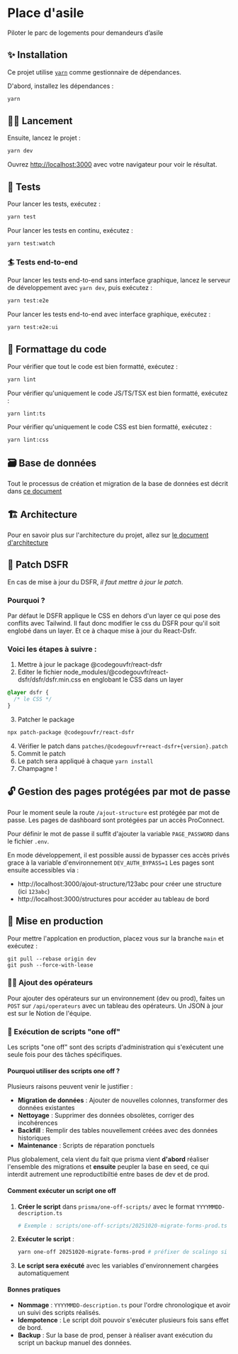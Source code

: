 # Place d'asile

Piloter le parc de logements pour demandeurs d’asile

## ✨ Installation

Ce projet utilise [`yarn`](https://yarnpkg.com/) comme gestionnaire de dépendances.

D'abord, installez les dépendances :

```bash
yarn
```

## 👨‍💻 Lancement

Ensuite, lancez le projet :

```bash
yarn dev
```

Ouvrez [http://localhost:3000](http://localhost:3000) avec votre navigateur pour voir le résultat.

## 🧪 Tests

Pour lancer les tests, exécutez :

```bash
yarn test
```

Pour lancer les tests en continu, exécutez :

```bash
yarn test:watch
```

### 🏄 Tests end-to-end

Pour lancer les tests end-to-end sans interface graphique, lancez le serveur de développement avec `yarn dev`, puis exécutez :

```bash
yarn test:e2e
```

Pour lancer les tests end-to-end avec interface graphique, exécutez :

```bash
yarn test:e2e:ui
```

## 🎨 Formattage du code

Pour vérifier que tout le code est bien formatté, exécutez :

```bash
yarn lint
```

Pour vérifier qu'uniquement le code JS/TS/TSX est bien formatté, exécutez :

```bash
yarn lint:ts
```

Pour vérifier qu'uniquement le code CSS est bien formatté, exécutez :

```bash
yarn lint:css
```

## 🗃️ Base de données

Tout le processus de création et migration de la base de données est décrit dans [ce document](docs/database.md)

## 🏗️ Architecture

Pour en savoir plus sur l'architecture du projet, allez sur [le document d'architecture](https://github.com/betagouv/place-asile/blob/dev/docs/architecture.md)

## 💅 Patch DSFR

En cas de mise à jour du DSFR, _il faut mettre à jour le patch_.

### Pourquoi ?

Par défaut le DSFR applique le CSS en dehors d'un layer ce qui pose des conflits avec Tailwind.
Il faut donc modifier le css du DSFR pour qu'il soit englobé dans un layer.
Et ce à chaque mise à jour du React-Dsfr.

### Voici les étapes à suivre :

1. Mettre à jour le package @codegouvfr/react-dsfr
2. Editer le fichier node_modules/@codegouvfr/react-dsfr/dsfr/dsfr.min.css en englobant le CSS dans un layer

```css
@layer dsfr {
  /* le CSS */
}
```

3. Patcher le package

```bash
npx patch-package @codegouvfr/react-dsfr
```

4. Vérifier le patch dans `patches/@codegouvfr+react-dsfr+{version}.patch`
5. Commit le patch
6. Le patch sera appliqué à chaque `yarn install`
7. Champagne !

## 🔓 Gestion des pages protégées par mot de passe

Pour le moment seule la route `/ajout-structure` est protégée par mot de passe. Les pages de dashboard sont protégées par un accès ProConnect.

Pour définir le mot de passe il suffit d'ajouter la variable `PAGE_PASSWORD` dans le fichier `.env`.

En mode développement, il est possible aussi de bypasser ces accès privés grace à la variable d'environnement `DEV_AUTH_BYPASS=1`
Les pages sont ensuite accessibles via : 
- http://localhost:3000/ajout-structure/123abc pour créer une structure (ici `123abc`)
- http://localhost:3000/structures pour accéder au tableau de bord

## 🚀 Mise en production

Pour mettre l'applcation en production, placez vous sur la branche `main` et exécutez :

```
git pull --rebase origin dev
git push --force-with-lease
```

### 🧑‍🔧 Ajout des opérateurs

Pour ajouter des opérateurs sur un environnement (dev ou prod), faites un `POST` sur `/api/operateurs` avec un tableau des opérateurs. Un JSON à jour est sur le Notion de l'équipe.

### 🏃 Exécution de scripts "one off"

Les scripts "one off" sont des scripts d'administration qui s'exécutent une seule fois pour des tâches spécifiques.

#### Pourquoi utiliser des scripts one off ?

Plusieurs raisons peuvent venir le justifier : 
- **Migration de données** : Ajouter de nouvelles colonnes, transformer des données existantes
- **Nettoyage** : Supprimer des données obsolètes, corriger des incohérences
- **Backfill** : Remplir des tables nouvellement créées avec des données historiques
- **Maintenance** : Scripts de réparation ponctuels

Plus globalement, cela vient du fait que prisma vient **d'abord** réaliser l'ensemble des migrations et **ensuite** peupler la base en seed, ce qui interdit autrement une reproductibiltié entre bases de dev et de prod.

#### Comment exécuter un script one off

1. **Créer le script** dans `prisma/one-off-scripts/` avec le format `YYYYMMDD-description.ts`
   ```bash
   # Exemple : scripts/one-off-scripts/20251020-migrate-forms-prod.ts
   ```

2. **Exécuter le script** :
   ```bash
   yarn one-off 20251020-migrate-forms-prod # préfixer de scalingo si exécution en prod
   ```

3. **Le script sera exécuté** avec les variables d'environnement chargées automatiquement

#### Bonnes pratiques

- **Nommage** : `YYYYMMDD-description.ts` pour l'ordre chronologique et avoir un suivi des scripts réalisés.
- **Idempotence** : Le script doit pouvoir s'exécuter plusieurs fois sans effet de bord.
- **Backup** : Sur la base de prod, penser à réaliser avant exécution du script un backup manuel des données.
